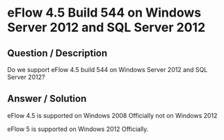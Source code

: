 # **eFlow 4.5 Build 544 on Windows Server 2012 and SQL Server 2012** #

## **Question / Description** ##

Do we support eFlow 4.5 build 544 on Windows Server 2012 and SQL Server 2012?


## **Answer / Solution** ##

eFlow 4.5 is supported on Windows 2008 Officially not on Windows 2012

eFlow 5 is supported on Windows 2012 Officially.







